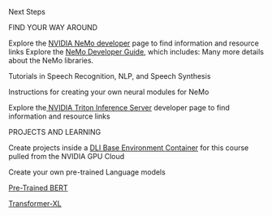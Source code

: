 Next Steps

FIND YOUR WAY AROUND

Explore the [NVIDIA NeMo developer](https://developer.nvidia.com/nvidia-nemo) page to find information and resource links
Explore the [NeMo Developer Guide](https://docs.nvidia.com/deeplearning/nemo/developer_guide/en/stable/), which includes:
Many more details about the NeMo libraries.

Tutorials in Speech Recognition, NLP, and Speech Synthesis

Instructions for creating your own neural modules for NeMo

Explore the[ NVIDIA Triton Inference Server](https://developer.nvidia.com/nvidia-triton-inference-server) developer page to find information and resource links

PROJECTS AND LEARNING

Create projects inside a [DLI Base Environment Container](https://ngc.nvidia.com/catalog/containers/nvidia:dli:dli-nlp-nemo) for this course pulled from the NVIDIA GPU Cloud

Create your own pre-trained Language models

[Pre-Trained BERT](https://github.com/NVIDIA/DeepLearningExamples/tree/master/PyTorch/LanguageModeling/BERT)

[Transformer-XL](https://github.com/NVIDIA/DeepLearningExamples/tree/master/PyTorch/LanguageModeling/Transformer-XL)